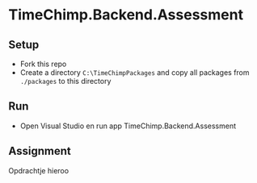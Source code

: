 # TimeChimp.Backend.Assessment

## Setup

- Fork this repo
- Create a directory `C:\TimeChimpPackages` and copy all packages from `./packages` to this directory

## Run

- Open Visual Studio en run app TimeChimp.Backend.Assessment

## Assignment

Opdrachtje hieroo 
